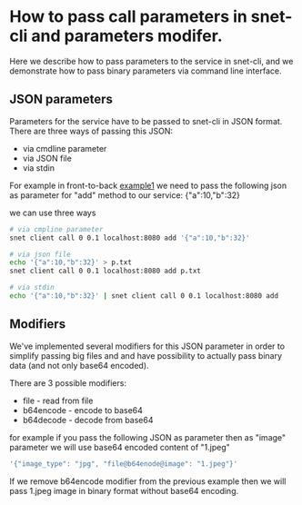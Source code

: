 # How to pass call parameters in snet-cli and parameters modifer.

Here we describe how to pass parameters to the service in snet-cli, and we demonstrate how to pass binary parameters via command line interface.

## JSON parameters

Parameters for the service have to be passed to snet-cli in JSON format. There are three ways of passing this JSON:
* via cmdline parameter
* via JSON file
* via stdin

For example in front-to-back [example1](front-to-back-examples/example1.md#make-a-call-using-stateless-logic) we need to pass the following json as parameter for "add" method to our service:
{"a":10,"b":32}

we can use three ways
```bash
# via cmpline parameter
snet client call 0 0.1 localhost:8080 add '{"a":10,"b":32}'

# via json file
echo '{"a":10,"b":32}' > p.txt
snet client call 0 0.1 localhost:8080 add p.txt

# via stdin
echo '{"a":10,"b":32}' | snet client call 0 0.1 localhost:8080 add
```

## Modifiers

We've implemented several modifiers for this JSON parameter in order to simplify passing big files and and have possibility to actually pass binary data (and not only base64 encoded).

There are 3 possible modifiers: 
* file      - read from file
* b64encode - encode to base64
* b64decode - decode from base64

for example if you pass the following JSON as parameter then as "image" parameter we will use base64 encoded content of "1.jpeg"

```bash 
'{"image_type": "jpg", "file@b64enode@image": "1.jpeg"}'
```

If we remove b64encode modifier from the previous example then we will pass 1.jpeg image in binary format without base64 encoding.  


